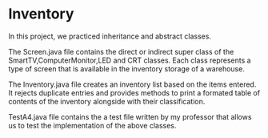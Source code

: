 # Inventory

In this project, we practiced inheritance and abstract classes.

The Screen.java file contains the direct or indirect super class of the SmartTV,ComputerMonitor,LED and CRT classes. Each class represents a type of screen that is available in the inventory storage of a warehouse.

The Inventory.java file creates an inventory list based on the items entered. It rejects duplicate entries and provides methods to print a formated table of contents of the inventory alongside with their classification.

TestA4.java file contains the a test file written by my professor that allows us to test the implementation of the above classes.